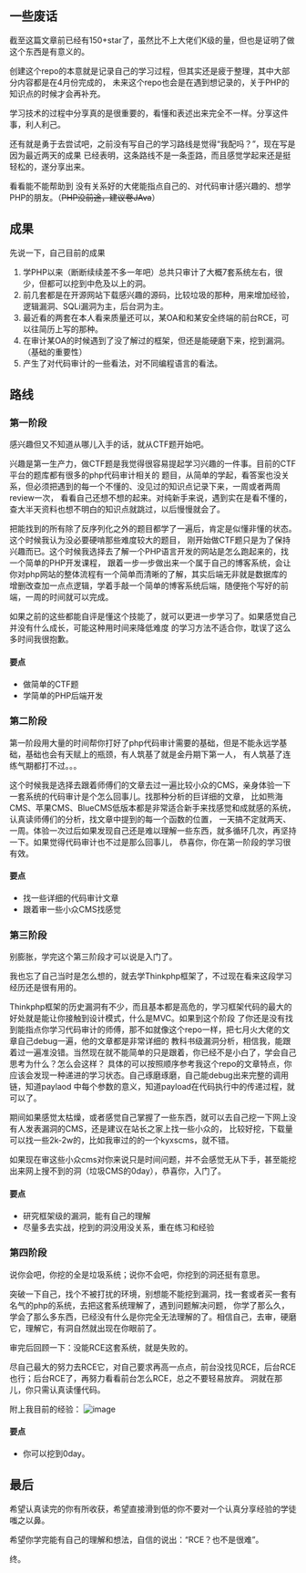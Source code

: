 ## 一些废话

截至这篇文章前已经有150+star了，虽然比不上大佬们K级的量，但也是证明了做这个东西是有意义的。

创建这个repo的本意就是记录自己的学习过程，但其实还是疲于整理，其中大部分内容都是在4月份完成的，
未来这个repo也会是在遇到想记录的，关于PHP的知识点的时候才会再补充。

学习技术的过程中分享真的是很重要的，看懂和表述出来完全不一样。分享这件事，利人利己。

还有就是勇于去尝试吧，之前没有写自己的学习路线是觉得“我配吗？”，现在写是因为最近两天的成果
已经表明，这条路线不是一条歪路，而且感觉学起来还是挺轻松的，遂分享出来。

看看能不能帮助到 没有关系好的大佬能指点自己的、对代码审计感兴趣的、想学PHP的朋友。（~~PHP没前途，建议卷JAva~~）
    
## 成果

先说一下，自己目前的成果

1. 学PHP以来（断断续续差不多一年吧）总共只审计了大概7套系统左右，很少，但都可以挖到中危及以上的洞。
2. 前几套都是在开源网站下载感兴趣的源码，比较垃圾的那种，用来增加经验，逻辑漏洞、SQLi漏洞为主，后台洞为主。
3. 最近看的两套在本人看来质量还可以，某OA和和某安全终端的前台RCE，可以往简历上写的那种。
4. 在审计某OA的时候遇到了没了解过的框架，但还是能硬磨下来，挖到漏洞。（基础的重要性）
5. 产生了对代码审计的一些看法，对不同编程语言的看法。

## 路线

### 第一阶段

感兴趣但又不知道从哪儿入手的话，就从CTF题开始吧。

兴趣是第一生产力，做CTF题是我觉得很容易提起学习兴趣的一件事。目前的CTF平台的题库都有很多的php代码审计相关的
题目，从简单的学起，看答案也没关系，但必须把遇到的每一个不懂的、没见过的知识点记录下来，一周或者两周review一次，
看看自己还想不想的起来。对纯新手来说，遇到实在是看不懂的，查大半天资料也想不明白的知识点就跳过，以后慢慢就会了。

把能找到的所有除了反序列化之外的题目都学了一遍后，肯定是似懂非懂的状态。这个时候我认为没必要硬啃那些难度较大的题目，
刚开始做CTF题只是为了保持兴趣而已。这个时候我选择去了解一个PHP语言开发的网站是怎么跑起来的，找一个简单的PHP开发课程，
跟着一步一步做出来一个属于自己的博客系统，会让你对php网站的整体流程有一个简单而清晰的了解，其实后端无非就是数据库的
增删改查加一点点逻辑，学着手敲一个简单的博客系统后端，随便拖个写好的前端，一周的时间就可以完成。

如果之前的这些都能自评是懂这个技能了，就可以更进一步学习了。如果感觉自己并没有什么成长，可能这种用时间来降低难度
的学习方法不适合你，耽误了这么多时间我很抱歉。

#### 要点
- 做简单的CTF题
- 学简单的PHP后端开发

### 第二阶段

第一阶段用大量的时间帮你打好了php代码审计需要的基础，但是不能永远学基础，基础也会有天赋上的瓶颈，有人筑基了就是金丹期下第一人，
有人筑基了连练气期都打不过。。。

这个时候我是选择去跟着师傅们的文章去过一遍比较小众的CMS，亲身体验一下一套系统的代码审计是个怎么回事儿。找那种分析的巨详细的文章，
比如熊海CMS、苹果CMS、BlueCMS低版本都是非常适合新手来找感觉和成就感的系统，认真读师傅们的分析，找文章中提到的每一个函数的位置，
一天搞不定就两天、一周。体验一次过后如果发现自己还是难以理解一些东西，就多循环几次，再坚持一下。如果觉得代码审计也不过是那么回事儿，
恭喜你，你在第一阶段的学习很有效。

#### 要点
- 找一些详细的代码审计文章
- 跟着审一些小众CMS找感觉

### 第三阶段

别膨胀，学完这个第三阶段才可以说是入门了。

我也忘了自己当时是怎么想的，就去学Thinkphp框架了，不过现在看来这段学习经历还是很有用的。

Thinkphp框架的历史漏洞有不少，而且基本都是高危的，学习框架代码的最大的好处就是能让你接触到设计模式，什么是MVC。如果到这个阶段
了你还是没有找到能指点你学习代码审计的师傅，那不如就像这个repo一样，把七月火大佬的文章自己debug一遍，他的文章都是非常详细的
教科书级漏洞分析，相信我，能跟着过一遍准没错。当然现在就不能简单的只是跟着，你已经不是小白了，学会自己思考为什么？怎么会这样？
具体的可以按照顺序参考我这个repo的文章特点，你应该会发现一种递进的学习状态。自己琢磨琢磨，自己能debug出来完整的调用链，知道paylaod
中每个参数的意义，知道payload在代码执行中的传递过程，就可以了。

期间如果感觉太枯燥，或者感觉自己掌握了一些东西，就可以去自己挖一下网上没有人发表漏洞的CMS，还是建议在站长之家上找一些小众的，
比较好挖，下载量可以找一些2k-2w的，比如我审过的的一个kyxscms，就不错。

如果现在审这些小众cms对你来说只是时间问题，并不会感觉无从下手，甚至能挖出来网上搜不到的洞（垃圾CMS的0day），恭喜你，入门了。

#### 要点
- 研究框架级的漏洞，能有自己的理解
- 尽量多去实战，挖到的洞没用没关系，重在练习和经验

### 第四阶段

说你会吧，你挖的全是垃圾系统；说你不会吧，你挖到的洞还挺有意思。

突破一下自己，找个不被打扰的环境，别想能不能挖到漏洞，找一套或者买一套有名气的php的系统，去把这套系统理解了，遇到问题解决问题，
你学了那么久，学会了那么多东西，已经没有什么是你完全无法理解的了。相信自己，去审，硬磨它，理解它，有洞自然就出现在你眼前了。

审完后回顾一下：没能RCE这套系统，就是失败的。

尽自己最大的努力去RCE它，对自己要求再高一点点，前台没找见RCE，后台RCE也行；后台RCE了，再努力看看前台怎么RCE，总之不要轻易放弃。
洞就在那儿，你只需认真读懂代码。

附上我目前的经验：
![image](https://user-images.githubusercontent.com/68197734/180626128-d0f46b1b-3a4a-4978-baed-defbe6a1bac1.png)

#### 要点

- 你可以挖到0day。

## 最后

希望认真读完的你有所收获，希望直接滑到低的你不要对一个认真分享经验的学徒嗤之以鼻。

希望你学完能有自己的理解和想法，自信的说出：“RCE？也不是很难”。

终。
